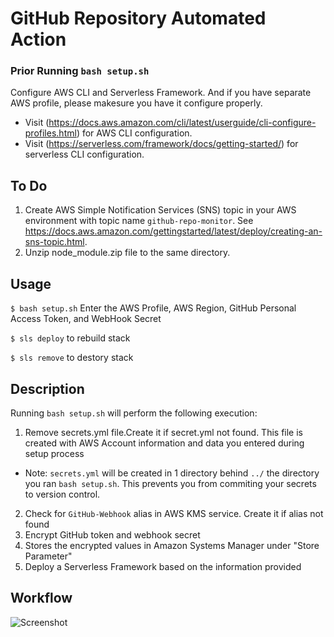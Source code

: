 # GitHub Repository Automated Action
### Prior Running ```bash setup.sh```
Configure AWS CLI and Serverless Framework. And if you have separate AWS profile, please makesure you have it configure properly.
* Visit (https://docs.aws.amazon.com/cli/latest/userguide/cli-configure-profiles.html) for AWS CLI configuration.
* Visit (https://serverless.com/framework/docs/getting-started/) for serverless CLI configuration.

## To Do

1. Create AWS Simple Notification Services (SNS) topic in your AWS environment with topic name ``` github-repo-monitor ```. See https://docs.aws.amazon.com/gettingstarted/latest/deploy/creating-an-sns-topic.html.
2. Unzip node_module.zip file to the same directory.


## Usage

```$ bash setup.sh``` Enter the AWS Profile, AWS Region, GitHub Personal Access Token, and WebHook Secret

```$ sls deploy``` to rebuild stack

```$ sls remove``` to destory stack

## Description

Running ```bash setup.sh``` will perform the following execution:
1. Remove secrets.yml file.Create it if secret.yml not found. This file is created with AWS Account information and data you entered during setup process

* Note: ```secrets.yml``` will be created in 1 directory behind ```../``` the directory you ran ```bash setup.sh```. This prevents you from commiting your secrets to version control.

2. Check for ```GitHub-Webhook``` alias in AWS KMS service. Create it if alias not found
3. Encrypt GitHub token and webhook secret
4. Stores the encrypted values in Amazon Systems Manager under "Store Parameter"
5. Deploy a Serverless Framework based on the information provided

## Workflow

![Screenshot](aws-github-webhook.png)
